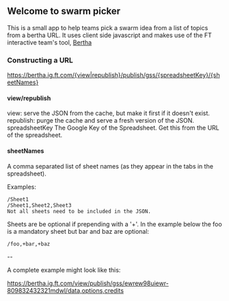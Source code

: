 ## Welcome to swarm picker

This is a small app to help teams pick a swarm idea from a list of topics from a bertha URL. It uses client side javascript and makes use of the FT interactive team's tool, [Bertha](https://github.com/ft-interactive/bertha)


### Constructing a URL 

https://bertha.ig.ft.com/{view|republish}/publish/gss/{spreadsheetKey}/{sheetNames}


#### view/republish 

view: serve the JSON from the cache, but make it first if it doesn't exist.
republish: purge the cache and serve a fresh version of the JSON.
spreadsheetKey The Google Key of the Spreadsheet. Get this from the URL of the spreadsheet.


#### sheetNames 

A comma separated list of sheet names (as they appear in the tabs in the spreadsheet). 

Examples:

```
/Sheet1
/Sheet1,Sheet2,Sheet3
Not all sheets need to be included in the JSON.
```

Sheets are be optional if prepending with a '+'. In the example below the foo is a mandatory sheet but bar and baz are optional:
```
/foo,+bar,+baz
```
--

A complete example might look like this:

https://bertha.ig.ft.com/view/publish/gss/ewrew98uiewr-809832432321mdwl/data,options,credits


